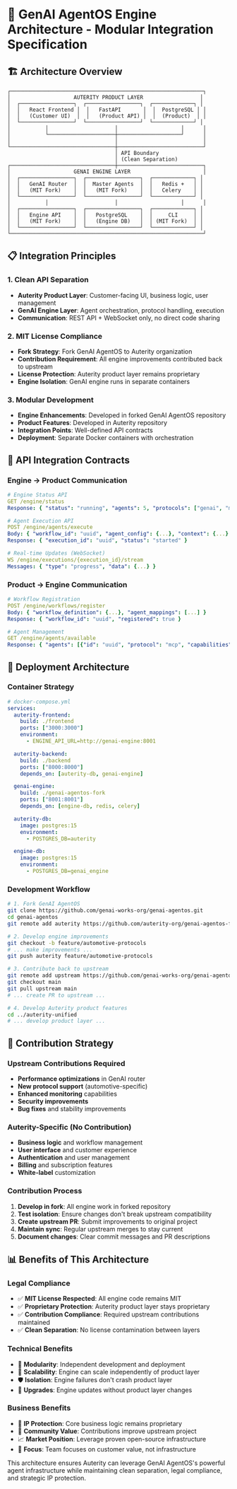 # 🤖 GenAI AgentOS Engine Architecture - Modular Integration Specification

## 🏗️ Architecture Overview

```
┌─────────────────────────────────────────────────────────────┐
│                    AUTERITY PRODUCT LAYER                  │
│  ┌─────────────────┐  ┌─────────────────┐  ┌─────────────┐ │
│  │   React Frontend │  │   FastAPI       │  │  PostgreSQL │ │
│  │   (Customer UI)  │  │   (Product API) │  │  (Product)  │ │
│  └─────────────────┘  └─────────────────┘  └─────────────┘ │
│           │                     │                    │      │
│           └─────────────────────┼────────────────────┘      │
│                                 │                           │
└─────────────────────────────────┼───────────────────────────┘
                                  │ API Boundary
                                  │ (Clean Separation)
┌─────────────────────────────────┼───────────────────────────┐
│                    GENAI ENGINE LAYER                       │
│  ┌─────────────────┐  ┌─────────────────┐  ┌─────────────┐ │
│  │   GenAI Router  │  │  Master Agents  │  │   Redis +   │ │
│  │   (MIT Fork)    │  │   (MIT Fork)    │  │   Celery    │ │
│  └─────────────────┘  └─────────────────┘  └─────────────┘ │
│           │                     │                    │      │
│  ┌─────────────────┐  ┌─────────────────┐  ┌─────────────┐ │
│  │   Engine API    │  │   PostgreSQL    │  │     CLI     │ │
│  │   (MIT Fork)    │  │   (Engine DB)   │  │ (MIT Fork)  │ │
│  └─────────────────┘  └─────────────────┘  └─────────────┘ │
└─────────────────────────────────────────────────────────────┘
```

## 📋 Integration Principles

### **1. Clean API Separation**

- **Auterity Product Layer**: Customer-facing UI, business logic, user management
- **GenAI Engine Layer**: Agent orchestration, protocol handling, execution
- **Communication**: REST API + WebSocket only, no direct code sharing

### **2. MIT License Compliance**

- **Fork Strategy**: Fork GenAI AgentOS to Auterity organization
- **Contribution Requirement**: All engine improvements contributed back to upstream
- **License Protection**: Auterity product layer remains proprietary
- **Engine Isolation**: GenAI engine runs in separate containers

### **3. Modular Development**

- **Engine Enhancements**: Developed in forked GenAI AgentOS repository
- **Product Features**: Developed in Auterity repository
- **Integration Points**: Well-defined API contracts
- **Deployment**: Separate Docker containers with orchestration

## 🔌 API Integration Contracts

### **Engine → Product Communication**

```yaml
# Engine Status API
GET /engine/status
Response: { "status": "running", "agents": 5, "protocols": ["genai", "mcp", "a2a"] }

# Agent Execution API
POST /engine/agents/execute
Body: { "workflow_id": "uuid", "agent_config": {...}, "context": {...} }
Response: { "execution_id": "uuid", "status": "started" }

# Real-time Updates (WebSocket)
WS /engine/executions/{execution_id}/stream
Messages: { "type": "progress", "data": {...} }
```

### **Product → Engine Communication**

```yaml
# Workflow Registration
POST /engine/workflows/register
Body: { "workflow_definition": {...}, "agent_mappings": [...] }
Response: { "workflow_id": "uuid", "registered": true }

# Agent Management
GET /engine/agents/available
Response: { "agents": [{"id": "uuid", "protocol": "mcp", "capabilities": [...]}] }
```

## 🚀 Deployment Architecture

### **Container Strategy**

```yaml
# docker-compose.yml
services:
  auterity-frontend:
    build: ./frontend
    ports: ["3000:3000"]
    environment:
      - ENGINE_API_URL=http://genai-engine:8001

  auterity-backend:
    build: ./backend
    ports: ["8000:8000"]
    depends_on: [auterity-db, genai-engine]

  genai-engine:
    build: ./genai-agentos-fork
    ports: ["8001:8001"]
    depends_on: [engine-db, redis, celery]

  auterity-db:
    image: postgres:15
    environment:
      - POSTGRES_DB=auterity

  engine-db:
    image: postgres:15
    environment:
      - POSTGRES_DB=genai_engine
```

### **Development Workflow**

```bash
# 1. Fork GenAI AgentOS
git clone https://github.com/genai-works-org/genai-agentos.git
cd genai-agentos
git remote add auterity https://github.com/auterity-org/genai-agentos-fork.git

# 2. Develop engine improvements
git checkout -b feature/automotive-protocols
# ... make improvements ...
git push auterity feature/automotive-protocols

# 3. Contribute back to upstream
git remote add upstream https://github.com/genai-works-org/genai-agentos.git
git checkout main
git pull upstream main
# ... create PR to upstream ...

# 4. Develop Auterity product features
cd ../auterity-unified
# ... develop product layer ...
```

## 🔄 Contribution Strategy

### **Upstream Contributions Required**

- **Performance optimizations** in GenAI router
- **New protocol support** (automotive-specific)
- **Enhanced monitoring** capabilities
- **Security improvements**
- **Bug fixes** and stability improvements

### **Auterity-Specific (No Contribution)**

- **Business logic** and workflow management
- **User interface** and customer experience
- **Authentication** and user management
- **Billing** and subscription features
- **White-label** customization

### **Contribution Process**

1. **Develop in fork**: All engine work in forked repository
2. **Test isolation**: Ensure changes don't break upstream compatibility
3. **Create upstream PR**: Submit improvements to original project
4. **Maintain sync**: Regular upstream merges to stay current
5. **Document changes**: Clear commit messages and PR descriptions

## 📊 Benefits of This Architecture

### **Legal Compliance**

- ✅ **MIT License Respected**: All engine code remains MIT
- ✅ **Proprietary Protection**: Auterity product layer stays proprietary
- ✅ **Contribution Compliance**: Required upstream contributions maintained
- ✅ **Clean Separation**: No license contamination between layers

### **Technical Benefits**

- 🔧 **Modularity**: Independent development and deployment
- 🚀 **Scalability**: Engine can scale independently of product layer
- 🛡️ **Isolation**: Engine failures don't crash product layer
- 🔄 **Upgrades**: Engine updates without product layer changes

### **Business Benefits**

- 💼 **IP Protection**: Core business logic remains proprietary
- 🤝 **Community Value**: Contributions improve upstream project
- 📈 **Market Position**: Leverage proven open-source infrastructure
- 🎯 **Focus**: Team focuses on customer value, not infrastructure

This architecture ensures Auterity can leverage GenAI AgentOS's powerful agent infrastructure while maintaining clean separation, legal compliance, and strategic IP protection.
